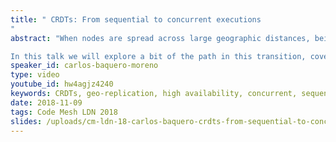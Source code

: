 ```yaml
---
title: " CRDTs: From sequential to concurrent executions
"
abstract: "When nodes are spread across large geographic distances, being available for local users, and providing short response times, is often at odds with keeping strong consistency across the whole system. Several systems, that target large scale geo-replication, support multi-master operation and transient data divergence, allowing each site to update replicas with no immediate coordination.  From the user application perspective, the system cannot be seen anymore as a single sequential copy, since now operations can be processed concurrently at different locations. Conflict-free Replicated Data Types (CRDTs) can take away a lot of the complexity when migrating from a sequential to a concurrent setting. 

In this talk we will explore a bit of the path in this transition, cover what can be expected, and present a few guiding principles. Concurrent behaviour will be explored for common data types, such as counters, registers, sets and sequences."
speaker_id: carlos-baquero-moreno
type: video
youtube_id: hw4agjz4240
keywords: CRDTs, geo-replication, high availability, concurrent, sequential
date: 2018-11-09
tags: Code Mesh LDN 2018
slides: /uploads/cm-ldn-18-carlos-baquero-crdts-from-sequential-to-concurrent-executions-compressed.pdf
---
```


